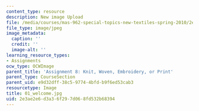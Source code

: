 ```yaml
---
content_type: resource
description: New image Upload
file: /media/courses/mas-962-special-topics-new-textiles-spring-2010/2e3ae2e6d3a36f297d068fd532b68394_01_welcome.jpg
file_type: image/jpeg
image_metadata:
  caption: ''
  credit: ''
  image-alt: ''
learning_resource_types:
- Assignments
ocw_type: OCWImage
parent_title: 'Assignment 8: Knit, Woven, Embroidery, or Print'
parent_type: CourseSection
parent_uid: e9d32dff-38c5-9774-4bfd-b9f6ed53cab3
resourcetype: Image
title: 01_welcome.jpg
uid: 2e3ae2e6-d3a3-6f29-7d06-8fd532b68394
---
```

